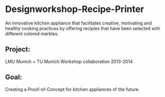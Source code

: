# Designworkshop-Recipe-Printer
An innovative kitchen appliance that facilitates creative, motivating and healthy cooking practices by offering recipies that have been selected with different colored marbles. 

## Project:
LMU Munich + TU Munich Workshop collaboration 2013-2014

## Goal:
Creating a Proof-of-Concept for kitchen appliances of the future.
